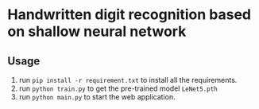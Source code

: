 # Handwritten digit recognition based on shallow neural network



## Usage
1. run `pip install -r requirement.txt` to install all the requirements.
2. run `python train.py` to get the pre-trained model `LeNet5.pth`
3. run `python main.py` to start the web application.
